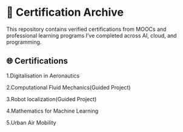 # 📜 Certification Archive

This repository contains verified certifications from MOOCs and professional learning programs I’ve completed across AI, cloud, and programming.

## 🌐 Certifications

1.Digitalisation in Aeronautics

2.Computational Fluid Mechanics(Guided Project)

3.Robot localization(Guided Project)

4.Mathematics for Machine Learning

5.Urban Air Mobility

